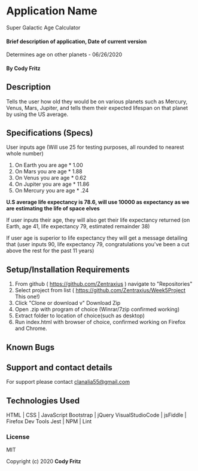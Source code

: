 # Application Name

Super Galactic Age Calculator

#### Brief description of application, Date of current version

Determines age on other planets - 06/26/2020

#### By Cody Fritz

## Description

Tells the user how old they would be on various planets such as Mercury, Venus, Mars, Jupiter, and tells them their expected lifespan on that planet by using the US average.

## Specifications (Specs)

User inputs age (Will use 25 for testing purposes, all rounded to nearest whole number)

1. On Earth you are age \* 1.00
2. On Mars you are age \* 1.88
3. On Venus you are age \* 0.62
4. On Jupiter you are age \* 11.86
5. On Mercury you are age \* .24

**U.S average life expectancy is 78.6, will use 10000 as expectancy as we are estimating the life of space elves**

If user inputs their age, they will also get their life expectancy returned (on Earth, age 41, life expectancy 79, estimated remainder 38)

If user age is superior to life expectancy they will get a message detailing that (user inputs 90, life expectancy 79, congratulations you've been a cut above the rest for the past 11 years)

## Setup/Installation Requirements

1. From github ( https://github.com/Zentraxius ) navigate to "Repositories"
2. Select project from list ( https://github.com/Zentraxius/Week5Project This one!)
3. Click "Clone or download v" Download Zip
4. Open .zip with program of choice (Winrar/7zip confirmed working)
5. Extract folder to location of choice(such as desktop)
6. Run index.html with browser of choice, confirmed working on Firefox and Chrome.

## Known Bugs

## Support and contact details

For support please contact clanalia55@gmail.com

## Technologies Used

HTML | CSS | JavaScript
Bootstrap | jQuery
VisualStudioCode |
jsFiddle | Firefox Dev Tools
Jest | NPM | Lint

### License

MIT

Copyright (c) 2020 **Cody Fritz**
